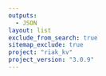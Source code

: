 ```yaml
---
outputs:
  - JSON
layout: list
exclude_from_search: true
sitemap_exclude: true
project: "riak_kv"
project_version: "3.0.9"
---
```



